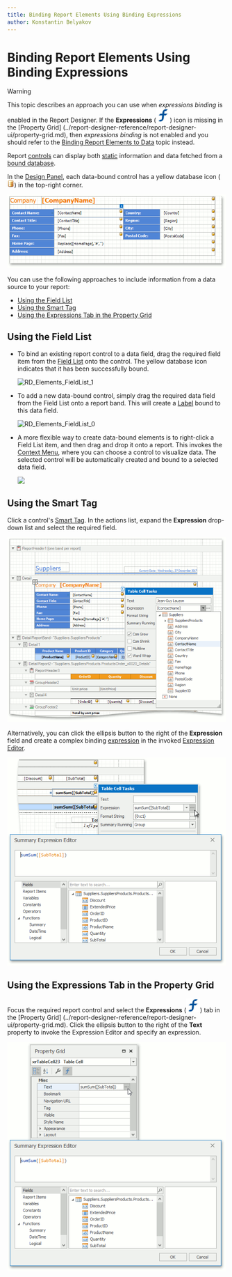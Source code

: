 ```yaml
---
title: Binding Report Elements Using Binding Expressions
author: Konstantin Belyakov
---
```

# Binding Report Elements Using Binding Expressions
> [!WARNING]
> This topic describes an approach you can use when *expressions binding* is enabled in the Report Designer. If the **Expressions** (![Expressions](../../../../images/icon-expressions.svg)) icon is missing in the [Property Grid] (../report-designer-reference/report-designer-ui/property-grid.md), then  *expressions binding* is not enabled and you should refer to the [Binding Report Elements to Data](displaying-values-from-a-database-(binding-report-elements-to-data).md) topic instead.

Report [controls](../report-designer-reference/report-controls.md) can display both [static](add-or-modify-static-information-in-your-report.md) information and data fetched from a  [bound database](../create-reports/binding-a-report-to-data.md).

In the [Design Panel](../report-designer-reference/report-designer-ui/design-panel.md), each data-bound control has a yellow database icon (![Database](../../../../images/icon-database.png)) in 
the top-right corner.

![Design Panel](../../../../images/design-panel-database-icons.png)

You can use the following approaches to include information from a data source to your report:

* [Using the Field List](#using-the-field-list)
* [Using the Smart Tag](#using-the-smart-tag)
* [Using the Expressions Tab in the Property Grid](#using-the-expressions-tab-in-the-property-grid)


## Using the Field List
* To bind an existing report control to a data field, drag the required field item from the [Field List](../report-designer-reference/report-designer-ui/field-list.md) onto the control. The yellow database icon indicates that it has been successfully bound.
	
	![RD_Elements_FieldList_1](../../../../images/img8266.png)
* To add a new data-bound control, simply drag the required data field from the Field List onto a report band. This will create a [Label](../report-designer-reference/report-controls/label.md) bound to this data field.

	![RD_Elements_FieldList_0](../../../../images/img8265.png)
* A more flexible way to create data-bound elements is to right-click a Field List item, and then drag and drop it onto a report. This invokes the [Context Menu](../report-designer-reference/report-designer-ui/context-menu.md), where you can choose a control to visualize  data. The selected control will be automatically created and bound to a selected data field.
	
	![](../../../../images/img8267.png)

## Using the Smart Tag
Click a control's [Smart Tag](../report-designer-reference/report-designer-ui/smart-tag.md). In the actions list, expand the **Expression** drop-down list and select the required field.

![Expressions Smart Tag](../../../../images/binding-expressions-smart-tag.png)
 
Alternatively, you can click the ellipsis button to the right of the **Expression** field and create a complex binding [expression](../../../expression-editor/expression-operators-functions-and-constants.md) in the invoked [Expression Editor](../../../expression-editor.md).

![Expressions Smart Tag - Expression Editor](../../../../images/binding-expressions-smart-tag-expression-editor.png)

## Using the Expressions Tab in the Property Grid
Focus the required report control and select the **Expressions** (![Expressions](../../../../images/icon-expressions.svg)) tab in the [Property Grid] (../report-designer-reference/report-designer-ui/property-grid.md). Click the ellipsis button to the right of the **Text** property to invoke the Expression Editor and specify an expression.

![Expressions Smart Tag](../../../../images/binding-expressions-property-grid.png)

